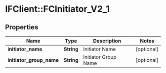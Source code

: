# IFClient::FCInitiator_V2_1

## Properties
Name | Type | Description | Notes
------------ | ------------- | ------------- | -------------
**initiator_name** | **String** | Initiator Name | [optional] 
**initiator_group_name** | **String** | Initiator Group Name | [optional] 


